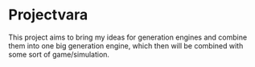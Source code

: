 # Projectvara
This project aims to bring my ideas for generation engines and combine them into one big generation engine, which then will be combined with some sort of game/simulation.

